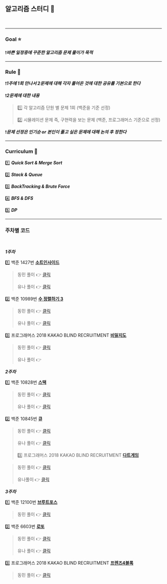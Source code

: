 ## 알고리즘 스터디 📕

<br>

---

### Goal ⭐️

❗️***바쁜 일정중에 꾸준한 알고리즘 문제 풀이가 목적***

---

### Rule 🤟

❗️***1주에 1회 만나서 2문제에 대해 각자 풀어온 것에 대한 공유를 기본으로 한다***

❗️***2문제에 대한 내용***

> 1️⃣ 각 알고리즘 단원 별 문제 1회 (백준을 기준 선정)
>
> 2️⃣ 시뮬레이션 문제 즉, 구현력을 보는 문제 (백준, 프로그래머스 기준으로 선정)

❗️***문제 선정은 인기순 or 본인이 풀고 싶은 문제에 대해 논의 후 정한다***

---

### Curriculum 📆

1️⃣ ***Quick Sort & Merge Sort***

2️⃣ ***Stack & Queue***

3️⃣ ***BackTracking & Brute Force***

4️⃣ ***BFS & DFS***

5️⃣ ***DP***

---

### 주차별 코드

<br>

***1주차***

1️⃣ 백준 1427번 **[소트인사이드](https://www.acmicpc.net/problem/1427)**

> 동민 풀이 👉 [클릭](https://github.com/dongminyoon/Algorithm/blob/master/%EC%9C%A4%EB%8F%99%EB%AF%BC/JAVA/BAEKJOON/src/Sort/BAEKJOON1427.java)
>
> 유나 풀이 👉 [클릭](https://github.com/dongminyoon/Algorithm/tree/master/%EA%B9%80%EC%9C%A0%EB%82%98)

2️⃣ 백준 10989번 **[수 정렬하기 3](https://www.acmicpc.net/problem/10989)**

> 동민 풀이 👉 [클릭](https://github.com/dongminyoon/Algorithm/blob/master/%EC%9C%A4%EB%8F%99%EB%AF%BC/JAVA/BAEKJOON/src/Sort/BAEKJOON10989.java)
>
> 유나 풀이 👉 [클릭](https://github.com/dongminyoon/Algorithm/tree/master/%EA%B9%80%EC%9C%A0%EB%82%98/%EB%B0%B1%EC%A4%8010989_CountingSort)

3️⃣ 프로그래머스 2018 KAKAO BLIND RECRUITMENT **[비밀지도](https://programmers.co.kr/learn/courses/30/lessons/17681)**

> 동민 풀이 👉 [클릭](https://github.com/dongminyoon/Algorithm/blob/master/%EC%9C%A4%EB%8F%99%EB%AF%BC/SWIFT/2018%20%EC%B9%B4%EC%B9%B4%EC%98%A4%20%EB%B8%94%EB%9D%BC%EC%9D%B8%EB%93%9C/%EB%B9%84%EB%B0%80%EC%A7%80%EB%8F%84/KakaoBlindSecretMap/src/Solution.java)
>
> 유나 풀이 👉


***2주차***

1️⃣ 백준 10828번 **[스택](https://www.acmicpc.net/problem/10828)**

> 동민 풀이 👉 [클릭](https://github.com/dongminyoon/Algorithm/blob/master/%EC%9C%A4%EB%8F%99%EB%AF%BC/JAVA/BAEKJOON/src/Stack/BAEKJOON10828.java)
>
> 유나 풀이 👉 [클릭](https://github.com/dongminyoon/Algorithm/blob/master/%EA%B9%80%EC%9C%A0%EB%82%98/%EB%B0%B1%EC%A4%8010828_Stack/baekjoon10828.java)

2️⃣ 백준 10845번 **[큐](https://www.acmicpc.net/problem/10845)**

> 동민 풀이 👉 [클릭](https://github.com/dongminyoon/Algorithm/blob/master/%EC%9C%A4%EB%8F%99%EB%AF%BC/JAVA/BAEKJOON/src/Queue/BAEKJOON10845.java)
>
> 유나 풀이 👉 [클릭](https://github.com/dongminyoon/Algorithm/blob/master/%EA%B9%80%EC%9C%A0%EB%82%98/%EB%B0%B1%EC%A4%8010845_Queue/baekjoon10845.java)
>
> 3️⃣ 프로그래머스 2018 KAKAO BLIND RECRUITMENT **[다트게임](https://programmers.co.kr/learn/courses/30/lessons/17682)**

> 동민 풀이 👉 [클릭](https://github.com/dongminyoon/Algorithm/blob/master/%EC%9C%A4%EB%8F%99%EB%AF%BC/SWIFT/2018%20%EC%B9%B4%EC%B9%B4%EC%98%A4%20%EB%B8%94%EB%9D%BC%EC%9D%B8%EB%93%9C/%EB%8B%A4%ED%8A%B8%EA%B2%8C%EC%9E%84/KakaoBlindDartGame/src/Solution.java)
>
> 유나풀이 👉 [클릭](https://github.com/dongminyoon/Algorithm/blob/master/%EA%B9%80%EC%9C%A0%EB%82%98/%EC%B9%B4%EC%B9%B4%EC%98%A4%20%EB%B8%94%EB%9D%BC%EC%9D%B8%EB%93%9C%202018_%EB%8B%A4%ED%8A%B8%EA%B2%8C%EC%9E%84/dartgame.java)

***3주차***

1️⃣ 백준 12100번 **[브루트포스](https://www.acmicpc.net/problem/12100)**

>동민 풀이 👉 [클릭](https://github.com/dongminyoon/Algorithm/blob/master/%EC%9C%A4%EB%8F%99%EB%AF%BC/JAVA/BAEKJOON/src/BruteForce/BAEKJOON12100.java)

2️⃣ 백준 6603번 **[로또](https://www.acmicpc.net/problem/6603)**

>동민 풀이 👉 [클릭](https://github.com/dongminyoon/Algorithm/blob/master/%EC%9C%A4%EB%8F%99%EB%AF%BC/JAVA/BAEKJOON/src/BruteForce/BAEKJOON6603.java)
>
>유나 풀이 👉 [클릭](https://github.com/dongminyoon/Algorithm/blob/master/%EA%B9%80%EC%9C%A0%EB%82%98/%EB%B0%B1%EC%A4%80%206603%EB%B2%88%20%EB%A1%9C%EB%98%90/B_6603.java)

3️⃣ 프로그래머스 2018 KAKAO BLIND RECRUITMENT **[프렌즈4블록](https://programmers.co.kr/learn/courses/30/lessons/17679)**

> 동민 풀이 👉 [클릭](https://github.com/dongminyoon/Algorithm/blob/master/%EC%9C%A4%EB%8F%99%EB%AF%BC/SWIFT/2018%20%EC%B9%B4%EC%B9%B4%EC%98%A4%20%EB%B8%94%EB%9D%BC%EC%9D%B8%EB%93%9C/%ED%94%84%EB%A0%8C%EC%A6%884%EB%B8%94%EB%A1%9D/FriendsFourBlock/FriendsFourBlock/main.swift)
>
> 








